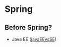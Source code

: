 # Spring

## Before Spring?

- Java EE ([javaEEvsSE](https://github.com/akin-a/java/blob/main/fundamentals/JavaSEvsEE.md))
